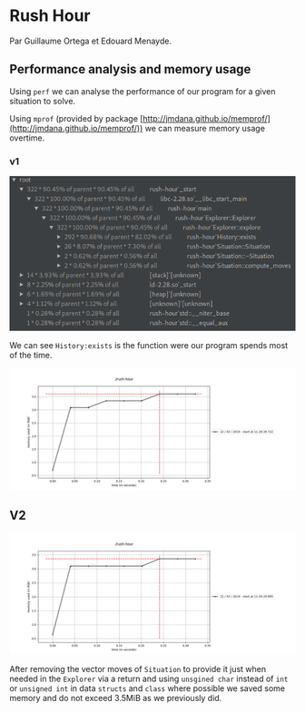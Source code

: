 # Rush Hour

Par Guillaume Ortega et Edouard Menayde.

## Performance analysis and memory usage

Using `perf` we can analyse the performance of our program for a given situation to solve.

Using `mprof` (provided by package [http://jmdana.github.io/memprof/](http://jmdana.github.io/memprof/)) we can 
measure memory usage overtime.

### v1

![](doc/perf01.png)

We can see `History:exists` is the function were our program spends most of the time.

![](doc/mprof01.png)


## V2

![](doc/mprof02-01.png)

After removing the vector moves of `Situation` to provide it just when needed in the `Explorer` via a return and 
using `unsgined char` instead of `int` or `unsigned int` in data `structs` and `class` where possible we saved some 
memory and do not exceed 3.5MiB as we previously did.